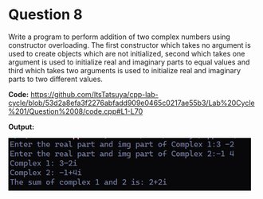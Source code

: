 Question 8
=======

Write a program to perform addition of two complex numbers using constructor
overloading. The first constructor which takes no argument is used to create
objects which are not initialized, second which takes one argument is used to
initialize real and imaginary parts to equal values and third which takes two
arguments is used to initialize real and imaginary parts to two different values.


**Code:**
https://github.com/ItsTatsuya/cpp-lab-cycle/blob/53d2a8efa3f2276abfadd909e0465c0217ae55b3/Lab%20Cycle%201/Question%2008/code.cpp#L1-L70

**Output:**


![image](/Lab%20Cycle%201/Question%2008/output.png)